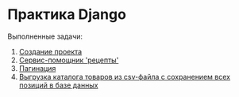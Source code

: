 # Практика  Django

Выполненные задачи:

1. [Создание проекта](./first_project)
2. [Cервис-помощник 'рецепты'](./recipes)
3. [Пагинация](./pagination)
4. [Выгрузка каталога товаров из csv-файла с сохранением всех позиций в базе данных](./work_with_database)
